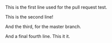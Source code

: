 This is the first line used for the pull request test.

This is the second line!

And the third, for the master branch.

And a final fourth line. This it it.
